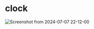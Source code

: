# clock

![Screenshot from 2024-07-07 22-12-00](https://github.com/djeghlaflydia/clock/assets/163843966/07d86321-b236-4434-a364-2a63c7ce4812)

